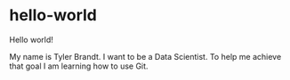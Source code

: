 # hello-world
Hello world!

My name is Tyler Brandt. I want to be a Data Scientist. To help me achieve that goal I am learning how to use Git.
